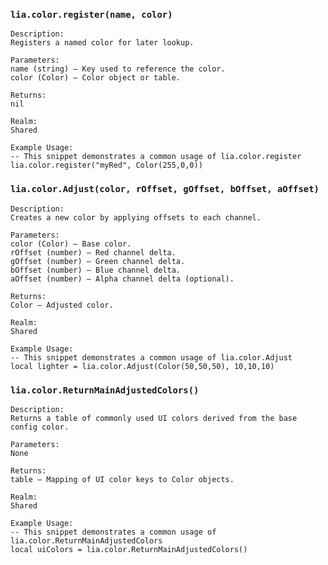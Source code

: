 ### `lia.color.register(name, color)`

    
    Description:
    Registers a named color for later lookup.
    
    Parameters:
    name (string) – Key used to reference the color.
    color (Color) – Color object or table.
    
    Returns:
    nil
    
    Realm:
    Shared
    
    Example Usage:
    -- This snippet demonstrates a common usage of lia.color.register
    lia.color.register("myRed", Color(255,0,0))

### `lia.color.Adjust(color, rOffset, gOffset, bOffset, aOffset)`

    
    Description:
    Creates a new color by applying offsets to each channel.
    
    Parameters:
    color (Color) – Base color.
    rOffset (number) – Red channel delta.
    gOffset (number) – Green channel delta.
    bOffset (number) – Blue channel delta.
    aOffset (number) – Alpha channel delta (optional).
    
    Returns:
    Color – Adjusted color.
    
    Realm:
    Shared
    
    Example Usage:
    -- This snippet demonstrates a common usage of lia.color.Adjust
    local lighter = lia.color.Adjust(Color(50,50,50), 10,10,10)

### `lia.color.ReturnMainAdjustedColors()`

    
    Description:
    Returns a table of commonly used UI colors derived from the base config color.
    
    Parameters:
    None
    
    Returns:
    table – Mapping of UI color keys to Color objects.
    
    Realm:
    Shared
    
    Example Usage:
    -- This snippet demonstrates a common usage of lia.color.ReturnMainAdjustedColors
    local uiColors = lia.color.ReturnMainAdjustedColors()
